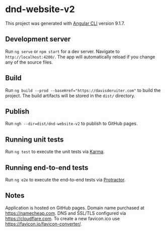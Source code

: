 # dnd-website-v2

This project was generated with [Angular CLI](https://github.com/angular/angular-cli) version 9.1.7.

## Development server

Run `ng serve` or `npm start` for a dev server. Navigate to `http://localhost:4200/`. The app will automatically reload if you change any of the source files.

## Build

Run `ng build --prod --baseHref="https://davisderuiter.com"` to build the project. The build artifacts will be stored in the `dist/` directory.

## Publish
Run `ngh --dir=dist/dnd-website-v2` to publish to GitHub pages.

## Running unit tests

Run `ng test` to execute the unit tests via [Karma](https://karma-runner.github.io).

## Running end-to-end tests

Run `ng e2e` to execute the end-to-end tests via [Protractor](http://www.protractortest.org/).

## Notes

Application is hosted on GitHub pages. 
Domain name purchased at https://namecheap.com.
DNS and SSL/TLS configured via https://cloudflare.com.
To create a new favicon.ico use https://favicon.io/favicon-converter/.